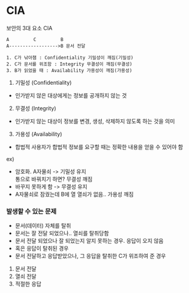 # CIA

보안의 3대 요소
CIA

```
A         C         B
A------------------>B 문서 전달

1. C가 낚아챔 : Confidentiality 기밀성이 깨짐(기밀성)
2. C가 문서를 위조함 : Integrity 무결성이 깨짐(무결성)
3. B가 읽었을 때 : Availability 가용성이 깨짐(가용성)

```

1. 기밀성 (Confidentiality)

- 인가받지 않은 대상에게는 정보를 공개하지 않는 것

2. 무결성 (Integrity)

- 인가받지 않는 대상이 정보를 변경, 생성, 삭제하지 않도록 하는 것을 의미

3. 가용성 (Availability)

- 합법적 사용자가 합법적 정보를 요구할 때는 정확한 내용을 얻을 수 있어야 함

ex)

- 암호화. A자물쇠 -> 기밀성 유지  
  통으로 바꿔치기 하면? 무결성 깨짐
- 바꾸지 못하게 함 -> 무결성 유지
- A자물쇠로 잠궜는데 B에 열 열쇠가 없음.. 가용성 깨짐

### 발생할 수 있는 문제

- 문서(데이터) 자체를 탈취
- 문서는 잘 전달 되었으나.. 열쇠를 탈취당함
- 문서 전달 되었으나 잘 되었는지 알지 못하는 경우. 응답이 오지 않음
- 혹은 응답이 탈취된 경우
- 문서 전달하고 응답받았으나, 그 응답을 탈취한 C가 위조하여 준 경우

1. 문서 전달
2. 열쇠 전달
3. 적절한 응답
